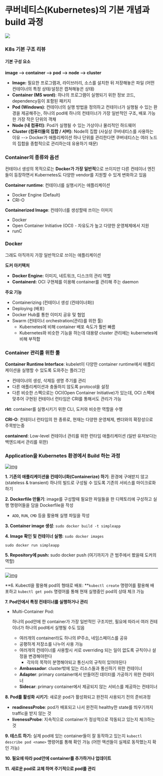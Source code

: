 # 쿠버네티스(Kubernetes)의 기본 개념과 build 과정

<img src="https://matthewpalmer.net/kubernetes-app-developer/articles/networking-overview.png">

### K8s 기본 구조 리뷰

#### 기본 구성 요소

**image --> container --> pod --> node --> cluster**

- **Image:** 필요한 프로그램과, 라이브러리, 소스를 설치한 뒤 저장해놓은 파일 (어떤 컨테이너의 특정 상태/설정은 캡쳐해놓은 상태)
- **Container (MS word)**: 하나의 프로그램이 실행되기 위한 정보 코드, dependency등이 포함된 패키지
- **Pod (Windows)**: 컨테이너의 실행 방법을 정의하고 컨테이너가 실행될 수 있는 환경을 제공해주는, 하나의 pod에 하나의 컨테이너가 가장 일반적인 구조, 배포 가능한 가장 작은 단위의 객채
- **Node (내 컴퓨터)**: Pod가 실행될 수 있는 가상이나 물리적인 하드웨어
- **Cluster (컴퓨터들의 집합 / 서버)**: Node의 집합 (사실상 쿠버네티스를 사용하는 이유 --> Docker가 애플리케이션 하나 단위를 관리한다면 쿠버네티스는 여러 노드의 집합을 종합적으로 관리하는데 유용하기 때문)

### Container의 종류와 옵션

컨테이너 생성의 목적으로는 **Docker가 가장 일반적**으로 쓰이지만 다른 컨테이너 엔진들이 등장하면서 Kubernetes도 다양한 vendor를 지원할 수 있게 변화하고 있음

**Container runtime**: 컨테이너를 실행시키는 애플리케이션

- Docker Engine (Default)
- CRI-O

**Containerized Image**: 컨테이너를 생성할때 쓰이는 이미지

- Docker
- Open Container Initiative (OCI) - 자유도가 높고 다양한 운영체제에서 지원
- runC

### Docker

그래도 아직까지 가장 일반적으로 쓰이는 애플리케이션

**도커 아키텍처**

- **Docker Engine:** 이미지, 네트워크, 디스크의 관리 역할
- **Containerd:** OCI 구현체를 이용해 container를 관리해 주는 daemon

**주요 기능**

- Containerizing (컨테이너 생성 (컨테이너화))
- Deploying (배포)
- Docker Hub를 통한 이미지 공유 및 협업
- Swarm (컨테이너 orchestration(관리)를 위한 툴)
  - Kubernetes에 비해 container 배포 속도가 훨씬 빠름
  - Kubernetes와 비슷한 기능을 하는데 대용량 cluster 관리에는 kubernetes에 비해 부적합

### Container 관리를 위한 툴

**Container Runtime Interface**: kubelet이 다양한 container runtime에서 애플리케이션을 실행할 수 있도록 도와주는 플러그인

- 컨테이너의 생성, 삭제등 생명 주기를 관리
- 다른 애플리케이션과 충돌하지 않도록 protocol을 설정
- 다른 비슷한 스펙으로는 OCI(Open Container Initiative)가 있는데, OCI 스펙에 맞추어 구현된 컨테이너 런타임은 CRI를 통해서도 관리가 가능

**rkt**: container를 실행시키기 위한 CLI, 도커와 비슷한 역할을 수행

**CRI-O**: 컨테이너 런타임의 한 종류로, 현재는 다양한 운영체제, 벤더와의 확장성으로 주목받는중

**containerd**: Low-level 컨테이너 관리를 위한 런타임 애플리케이션 (일반 유저보다는 백엔드에서 관리를 위한)

### Application을 Kubernetes 환경에서 Build 하는 과정

[![img](https://camo.githubusercontent.com/1840164878d73ea99c2cae11abd7488dc9563065a9523730890f615438f76662/68747470733a2f2f6d69726f2e6d656469756d2e636f6d2f6d61782f323532302f312a70386b316232445a545145575f79663068596e6958772e706e67)](https://camo.githubusercontent.com/1840164878d73ea99c2cae11abd7488dc9563065a9523730890f615438f76662/68747470733a2f2f6d69726f2e6d656469756d2e636f6d2f6d61782f323532302f312a70386b316232445a545145575f79663068596e6958772e706e67)

**1. 기존의 애플리케이션을 컨테이너화(Containerize) 하기**: 환경에 구애받지 않고(stateless & transient) 하나의 빌드로 구성될 수 있도록 기존의 서비스를 마이크로화 하기

**2. Dockerfile 만들기**: image를 구성할때 필요한 파일들을 한 디렉토리에 구성하고 실행 명령어들을 담을 Dockerfile을 작성

- `ADD`, `RUN`, `CMD` 등을 활용해 실행 파일을 작성

**3. Container image 생성**: `sudo docker build -t simpleapp`

**4. Image 확인 및 컨테이너 실행:** `sudo docker images`

 `sudo docker run simpleapp`

**5. Repository에 push:** sudo docker push (여기까지가 큰 범주에서 봤을때 도커의 역할)

------

[![img](https://camo.githubusercontent.com/da46ccca2726fe671de5aa9d37e6c79fe499d2aba57afa0f719bc3c65597701e/68747470733a2f2f63646e2e7468656e6577737461636b2e696f2f6d656469612f323031382f30372f64303036303564622d633163647069706c696e2e706e67)](https://camo.githubusercontent.com/da46ccca2726fe671de5aa9d37e6c79fe499d2aba57afa0f719bc3c65597701e/68747470733a2f2f63646e2e7468656e6577737461636b2e696f2f6d656469612f323031382f30372f64303036303564622d633163647069706c696e2e706e67)

**6. Kubectl을 활용해 pod의 형태로 배포: **`kubectl create` 명령어를 활용해 배포하고 `kubectl get pods` 명령어를 통해 현재 실행중인 pod의 상태 체크 가능

**7. Pod안에서 특정 컨테이너를 실행하거나 관리**

- Multi-Container Pod:

   

  하나의 pod안에 한 container가 가장 일반적인 구조지만, 필요에 따라서 여러 컨테이너가 하나의 pod에서 실행될 수도 있음

  - 여러개의 container라도 하나의 IP주소, 네임스페이스를 공유
  - 공평하게 저장소를 나누어 사용 가능
  - 여러개의 컨테이너를 사용할시 서로 overriding 되는 일이 없도록 규칙이나 설정을 변경해야한다
    - 각자의 목적이 분명해야되고 통신시의 규칙이 있어야된다
  - **Ambassador**: cluster밖에 있는 리소스들과 통신하기 위한 컨테이너
  - **Adapter**: primary container에서 만들어진 데이터를 가공하기 위한 컨테이너
  - **Sidecar**: primary container에서 제공되지 않는 서비스를 제공하는 컨테이너

**8. Pod를 활성화 시키기**: 새로운 pod가 활성화되고 완전히 사용되기 전의 준비과정

- **readinessProbe**: pod가 배포되고 나서 완전히 healthy한 state를 띄우기까지 traffic을 받지 않는 것
- **livenessProbe**: 지속적으로 container가 정상적으로 작동되고 있는지 체크하는 것

**9. 테스트 하기:** 실제 pod에 있는 container들이 잘 동작하고 있는지 `kubectl describe pod <name>` 명령어를 통해 확인 가능 (어떤 액션들이 실제로 동작했는지 확인 가능)

**10. 필요에 따라 pod안에 container를 추가하거나 업데이트**

**11. 새로운 pod로 교체 하며 주기적으로 pod를 관리**